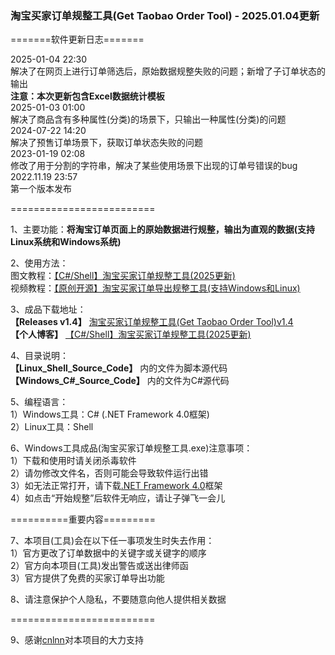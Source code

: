 ### 淘宝买家订单规整工具(Get Taobao Order Tool) - 2025.01.04更新
 
=======软件更新日志=======  

2025-01-04 22:30  
解决了在网页上进行订单筛选后，原始数据规整失败的问题；新增了子订单状态的输出  
**注意：本次更新包含Excel数据统计模板**  
2025-01-03 01:00  
解决了商品含有多种属性(分类)的场景下，只输出一种属性(分类)的问题  
2024-07-22 14:20  
解决了预售订单场景下，获取订单状态失败的问题  
2023-01-19 02:08  
修改了用于分割的字符串，解决了某些使用场景下出现的订单号错误的bug  
2022.11.19 23:57  
第一个版本发布  
  
=========================  

1、主要功能：**将淘宝订单页面上的原始数据进行规整，输出为直观的数据(支持Linux系统和Windows系统)**  
  
2、使用方法：  
图文教程：[【C#/Shell】淘宝买家订单规整工具(2025更新)](https://www.zjhcofi.com/2022/12/09/get-taobao-order/)  
视频教程：[【原创开源】淘宝买家订单导出规整工具(支持Windows和Linux)](https://www.bilibili.com/video/BV1Cg411J7zk)  
 
3、成品下载地址：  
**【Releases v1.4】** [淘宝买家订单规整工具(Get Taobao Order Tool)v1.4](https://github.com/ZJHCOFI/get-taobao-order/releases/tag/v1.4)  
**【个人博客】** [【C#/Shell】淘宝买家订单规整工具(2025更新)](https://www.zjhcofi.com/2022/12/09/get-taobao-order/) 
  
4、目录说明：  
**【Linux_Shell_Source_Code】** 内的文件为脚本源代码  
**【Windows_C#_Source_Code】** 内的文件为C#源代码   
  
5、编程语言：  
1）Windows工具：C# (.NET Framework 4.0框架)  
2）Linux工具：Shell  
  
6、Windows工具成品(淘宝买家订单规整工具.exe)注意事项：  
1）下载和使用时请关闭杀毒软件  
2）请勿修改文件名，否则可能会导致软件运行出错  
3）如无法正常打开，请下载[.NET Framework 4.0](https://dotnet.microsoft.com/zh-cn/download/dotnet-framework/thank-you/net40-offline-installer)框架  
4）如点击“开始规整”后软件无响应，请让子弹飞一会儿
    
==========重要内容=========  
  
7、本项目(工具)会在以下任一事项发生时失去作用：  
1）官方更改了订单数据中的关键字或关键字的顺序  
2）官方向本项目(工具)发出警告或送出律师函  
3）官方提供了免费的买家订单导出功能  
  
8、请注意保护个人隐私，不要随意向他人提供相关数据  
  
=========================  
  
9、感谢[cnlnn](https://github.com/cnlnn)对本项目的大力支持
